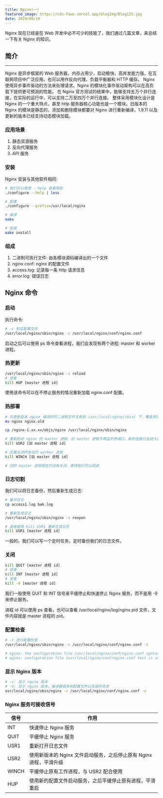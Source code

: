 ```yaml
---
title: Nginx(一)
featured_image: https://cdn-fawn.vercel.app/blogImg/Blog125.jpg
date: 2019/09/10
---
```


Nginx 现在已经是在 Web 开发中必不可少的技能了，我们通过几篇文章，来总结一下有关 Nginx 的知识。

## 简介
***  
Nginx 是异步框架的 Web 服务器，内存占用少，启动极快，高并发能力强，在互联网项目中广泛应用。也可以用作反向代理、负载平衡器和 HTTP 缓存。
Nginx 使用异步事件驱动的方法来处理请求。Nginx 的模块化事件驱动架构可以在高负载下提供更可预测的性能。
在 Nginx 官方测试的结果中，能够支持五万个并行连接，在实际的运行中，可以支持二万至四万个并行连接。
整体采用模块化设计是 Nginx 的一个重大特点，甚至 http 服务器核心功能也是一个模块。旧版本的 Nginx 的模块是静态的，添加和删除模块都要对 Nginx 进行重新编译，1.9.11 以及更新的版本已经支持动态模块加载。

### 应用场景
1. 静态资源服务
2. 反向代理服务
3. API 服务

### 安装  
Nginx 安装与其他软件相同: 
``` sh
# 我们可以使用 --help 查看帮助
./configure --help | less

# 配置
./configure --prefix=/usr/local/nginx

# 编译
make

# 安装
make install
```

### 组成
1. 二进制可执行文件: 由各模块源码编译出的一个文件
2. nginx.conf: nginx 的配置文件
3. access.log: 记录每一条 http 请求信息
4. error.log: 错误日志

## Nginx 命令
### 启动
执行命令: 
``` sh
# -c 制定配置文件
/usr/local/nginx/sbin/nginx -c /usr/local/nginx/conf/nginx.conf 
```

启动之后可以使用 ps 命令查看进程，我们会发现有两个进程: master 和 worker 进程。

### 热更新
``` sh
/usr/local/nginx/sbin/nginx -s reload
# 或者
kill HUP [master 进程 id]
```

使用该命令可以在不停止服务的情况重新加载 nginx.conf 配置。

### 热部署
``` sh
# 将更新版本 nginx 编译好的二进制文件复制到 /usr/local/nginx/sbin/ 下，覆盖原版本，我们可以先重名了之前版本的 nginx
mv nginx nginx.old

cp /nginx-1.xx.xx/objs/nginx /usr/local/nginx/sbin/nginx

# 重新启动 nginx 的 master 进程，旧 master 进程不再监听原端口，新的连接只会进入新的 worker 进程
kill USR2 [旧 master 进程 id]

# 优雅关闭所有旧的 worker 进程
kill WINCH [旧 master 进程 id]

# 旧的 master 进程现在仍没有关闭，使得我们可以回退
```

### 日志切割
我们可以将日志备份，然后重新生成日志: 
``` sh
# 备份日志
cp access1.log bak.log

# 重新生成日志
/usr/local/nginx/sbin/nginx -s reopen

# 或者使用 kill USR1 重新生成日志
kill USR1 [master 进程 id]
```

一般的，我们可以写一个定时任务，定时备份我们的日志文件。

### 关闭
``` sh
kill QUIT [master 进程 id]
# 或者
kill INT [master 进程 id]
# 或者
kill -9 [master 进程 id]
```

我们一般使用 QUIT 和 INT 信号来平缓停止和快速停止 Nginx 服务，而不是用 -9 来停止服务。

进程 id 可以使用 ps 查看，也可以查看 /usr/local/nginx/log/nginx.pid 文件，文件内容就是 master 进程的 pid。

### 配置检查
``` sh
# -t 进行配置检查
/usr/local/nginx/sbin/nginx -c /usr/local/nginx/conf/nginx.conf -t

# nginx: the configuration file /usr/local/nginx/conf/nginx.conf syntax is ok
# nginx: configuration file /usr/local/nginx/conf/nginx.conf test is successful
```

### 显示 Nginx 版本
``` sh
# -v: 显示 nginx 版本
# -V: 显示 nginx 版本，编译器版本和配置文件以及插件信息
usr/local/nginx/sbin/nginx -c /usr/local/nginx/conf/nginx.conf -v 
```

### Nginx 服务可接收信号
| 信号  | 作用                                                             |
|-------|----------------------------------------------------------------|
| INT   | 快速停止 Nginx 服务                                              |
| QUIT  | 平缓停止 Nginx 服务                                              |
| USR1  | 重新打开日志文件                                                 |
| USR2  | 使用新版本的 Nginx 文件启动服务，之后停止原有 Nginx 进程，平滑升级 |
| WINCH | 平缓停止原有工作进程，与 USR2 配合使用                            |
| HUP   | 使用新的配置文件启动服务，之后平缓停止原有进程，平滑重启           |